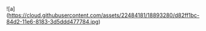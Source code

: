 ![a] (https://cloud.githubusercontent.com/assets/22484181/18893280/d82ff1bc-84d2-11e6-8183-3d5ddd477784.jpg)

